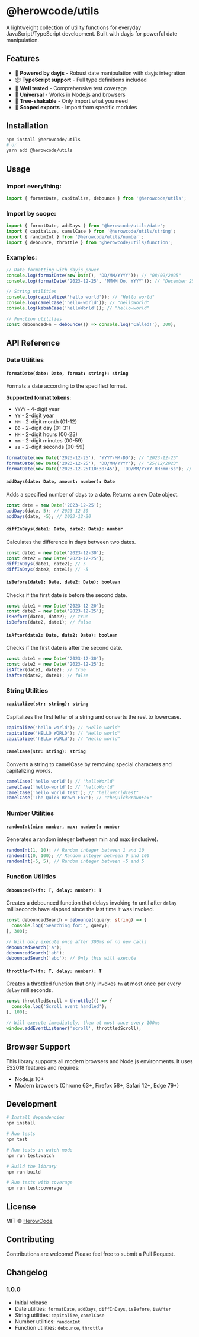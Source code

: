 # @herowcode/utils

A lightweight collection of utility functions for everyday JavaScript/TypeScript development. Built with dayjs for powerful date manipulation.

## Features

- 🚀 **Powered by dayjs** - Robust date manipulation with dayjs integration
- 📦 **TypeScript support** - Full type definitions included  
- 🧪 **Well tested** - Comprehensive test coverage
- 📱 **Universal** - Works in Node.js and browsers
- 🎯 **Tree-shakable** - Only import what you need
- 📂 **Scoped exports** - Import from specific modules

## Installation

```bash
npm install @herowcode/utils
# or
yarn add @herowcode/utils
```

## Usage

### Import everything:
```typescript
import { formatDate, capitalize, debounce } from '@herowcode/utils';
```

### Import by scope:
```typescript
import { formatDate, addDays } from '@herowcode/utils/date';
import { capitalize, camelCase } from '@herowcode/utils/string';
import { randomInt } from '@herowcode/utils/number';
import { debounce, throttle } from '@herowcode/utils/function';
```

### Examples:
```typescript
// Date formatting with dayjs power
console.log(formatDate(new Date(), 'DD/MM/YYYY')); // "08/09/2025"
console.log(formatDate('2023-12-25', 'MMMM Do, YYYY')); // "December 25th, 2023"

// String utilities
console.log(capitalize('hello world')); // "Hello world"
console.log(camelCase('hello-world')); // "helloWorld"
console.log(kebabCase('helloWorld')); // "hello-world"

// Function utilities
const debouncedFn = debounce(() => console.log('Called!'), 300);
```

## API Reference

### Date Utilities

#### `formatDate(date: Date, format: string): string`

Formats a date according to the specified format.

**Supported format tokens:**
- `YYYY` - 4-digit year
- `YY` - 2-digit year
- `MM` - 2-digit month (01-12)
- `DD` - 2-digit day (01-31)
- `HH` - 2-digit hours (00-23)
- `mm` - 2-digit minutes (00-59)
- `ss` - 2-digit seconds (00-59)

```typescript
formatDate(new Date('2023-12-25'), 'YYYY-MM-DD'); // "2023-12-25"
formatDate(new Date('2023-12-25'), 'DD/MM/YYYY'); // "25/12/2023"
formatDate(new Date('2023-12-25T10:30:45'), 'DD/MM/YYYY HH:mm:ss'); // "25/12/2023 10:30:45"
```

#### `addDays(date: Date, amount: number): Date`

Adds a specified number of days to a date. Returns a new Date object.

```typescript
const date = new Date('2023-12-25');
addDays(date, 5); // 2023-12-30
addDays(date, -5); // 2023-12-20
```

#### `diffInDays(date1: Date, date2: Date): number`

Calculates the difference in days between two dates.

```typescript
const date1 = new Date('2023-12-30');
const date2 = new Date('2023-12-25');
diffInDays(date1, date2); // 5
diffInDays(date2, date1); // -5
```

#### `isBefore(date1: Date, date2: Date): boolean`

Checks if the first date is before the second date.

```typescript
const date1 = new Date('2023-12-20');
const date2 = new Date('2023-12-25');
isBefore(date1, date2); // true
isBefore(date2, date1); // false
```

#### `isAfter(date1: Date, date2: Date): boolean`

Checks if the first date is after the second date.

```typescript
const date1 = new Date('2023-12-30');
const date2 = new Date('2023-12-25');
isAfter(date1, date2); // true
isAfter(date2, date1); // false
```

### String Utilities

#### `capitalize(str: string): string`

Capitalizes the first letter of a string and converts the rest to lowercase.

```typescript
capitalize('hello world'); // "Hello world"
capitalize('HELLO WORLD'); // "Hello world"
capitalize('hELLo WoRLd'); // "Hello world"
```

#### `camelCase(str: string): string`

Converts a string to camelCase by removing special characters and capitalizing words.

```typescript
camelCase('hello world'); // "helloWorld"
camelCase('hello-world'); // "helloWorld"
camelCase('hello_world_test'); // "helloWorldTest"
camelCase('The Quick Brown Fox'); // "theQuickBrownFox"
```

### Number Utilities

#### `randomInt(min: number, max: number): number`

Generates a random integer between min and max (inclusive).

```typescript
randomInt(1, 10); // Random integer between 1 and 10
randomInt(0, 100); // Random integer between 0 and 100
randomInt(-5, 5); // Random integer between -5 and 5
```

### Function Utilities

#### `debounce<T>(fn: T, delay: number): T`

Creates a debounced function that delays invoking `fn` until after `delay` milliseconds have elapsed since the last time it was invoked.

```typescript
const debouncedSearch = debounce((query: string) => {
  console.log('Searching for:', query);
}, 300);

// Will only execute once after 300ms of no new calls
debouncedSearch('a');
debouncedSearch('ab');
debouncedSearch('abc'); // Only this will execute
```

#### `throttle<T>(fn: T, delay: number): T`

Creates a throttled function that only invokes `fn` at most once per every `delay` milliseconds.

```typescript
const throttledScroll = throttle(() => {
  console.log('Scroll event handled');
}, 100);

// Will execute immediately, then at most once every 100ms
window.addEventListener('scroll', throttledScroll);
```

## Browser Support

This library supports all modern browsers and Node.js environments. It uses ES2018 features and requires:

- Node.js 10+
- Modern browsers (Chrome 63+, Firefox 58+, Safari 12+, Edge 79+)

## Development

```bash
# Install dependencies
npm install

# Run tests
npm test

# Run tests in watch mode
npm run test:watch

# Build the library
npm run build

# Run tests with coverage
npm run test:coverage
```

## License

MIT © [HerowCode](https://github.com/herowcode)

## Contributing

Contributions are welcome! Please feel free to submit a Pull Request.

## Changelog

### 1.0.0
- Initial release
- Date utilities: `formatDate`, `addDays`, `diffInDays`, `isBefore`, `isAfter`
- String utilities: `capitalize`, `camelCase`
- Number utilities: `randomInt`
- Function utilities: `debounce`, `throttle`
